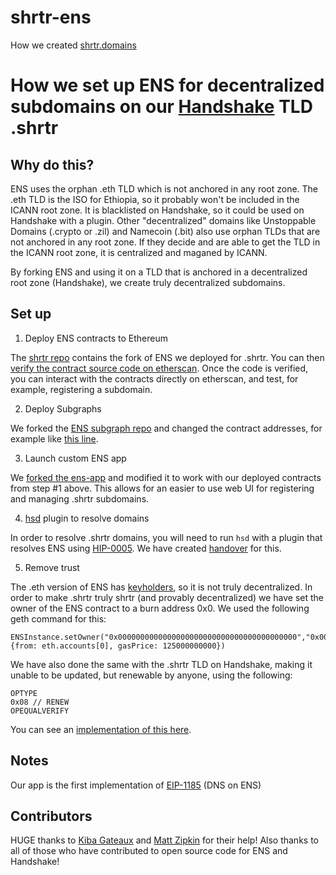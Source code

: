 # shrtr-ens

How we created [shrtr.domains](https://shrtr.domains)

# How we set up ENS for decentralized subdomains on our [Handshake](https://handshake.org) TLD .shrtr

## Why do this?

ENS uses the orphan .eth TLD which is not anchored in any root zone. The .eth TLD is the ISO for Ethiopia, so it probably won't be included in the ICANN root zone. It is blacklisted on Handshake, so it could be used on Handshake with a plugin. Other "decentralized" domains like Unstoppable Domains (.crypto or .zil) and Namecoin (.bit) also use orphan TLDs that are not anchored in any root zone. If they decide and are able to get the TLD in the ICANN root zone, it is centralized and maganed by ICANN.

By forking ENS and using it on a TLD that is anchored in a decentralized root zone (Handshake), we create truly decentralized subdomains.

## Set up

1. Deploy ENS contracts to Ethereum

The [shrtr repo](https://github.com/imperviousinc/shrtr) contains the fork of ENS we deployed for .shrtr. You can then [verify the contract source code on etherscan](https://etherscan.io/address/0x36fc69f0983E536D1787cC83f481581f22CCA2A1#code). Once the code is verified, you can interact with the contracts directly on etherscan, and test, for example, registering a subdomain.

2. Deploy Subgraphs

We forked the [ENS subgraph repo](https://github.com/ensdomains/ens-subgraph) and changed the contract addresses, for example like [this line](https://github.com/ensdomains/ens-subgraph/blob/add243cb35cbca26b4f91a835642aa2db6bc05ce/subgraph.yaml#L13).

3. Launch custom ENS app

We [forked the ens-app](https://github.com/imperviousinc/ens-app) and modified it to work with our deployed contracts from step #1 above. This allows for an easier to use web UI for registering and managing .shrtr subdomains.

4. [hsd](https://github.com/handshake-org/hsd) plugin to resolve domains

In order to resolve .shrtr domains, you will need to run `hsd` with a plugin that resolves ENS using [HIP-0005](https://github.com/handshake-org/HIPs/pull/10). We have created [handover](https://github.com/imperviousinc/handover) for this.

5. Remove trust

The .eth version of ENS has [keyholders](https://www.reddit.com/r/ethereum/comments/5z3agy/ens_root_keyholders_announced/), so it is not truly decentralized. In order to make .shrtr truly shrtr (and provably decentralized) we have set the owner of the ENS contract to a burn address 0x0. We used the following geth command for this:

```
ENSInstance.setOwner("0x0000000000000000000000000000000000000000","0x0000000000000000000000000000000000000000", {from: eth.accounts[0], gasPrice: 125000000000})
```

We have also done the same with the .shrtr TLD on Handshake, making it unable to be updated, but renewable by anyone, using the following:

```
OPTYPE
0x08 // RENEW
OPEQUALVERIFY
```

You can see an [implementation of this here](https://github.com/handshake-org/hsd/pull/567).

## Notes

Our app is the first implementation of [EIP-1185](https://github.com/ethereum/EIPs/blob/master/EIPS/eip-1185.md) (DNS on ENS)

## Contributors

HUGE thanks to [Kiba Gateaux](https://github.com/kibagateaux) and [Matt Zipkin](https://github.com/pinheadmz) for their help!
Also thanks to all of those who have contributed to open source code for ENS and Handshake!
